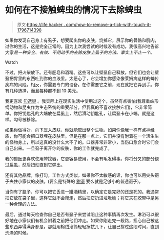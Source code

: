 # 如何在不接触蜱虫的情况下去除蜱虫

> 原文:[https://life hacker . com/how-to-remove-a-tick-with-touch-it-1796714398](https://lifehacker.com/how-to-remove-a-tick-without-touching-it-1796714398)

如果你发现自己身上有虱子，想要爬出你的皮肤，烧掉它，展示你的骨骼和肌肉，过你的生活，这是完全正常的。因为上次我尝试的时候没有成功，我很高兴地告诉大家*是一种安全、有效、不用动手的去除皮肤上虱子的方法。事实上不止一个。*

Watch

不过，把火柴放下。还有肥皂和酒精。这些可以让壁虱自己释放，但它们也会让壁虱把胃里的东西吐到你的血液里。太恶心了，它会增加你感染像莱姆病这样的蜱传疾病的风险。相反，你需要专门的设备。在你需要它之前，现在就把它弄到手。你有几种选择，而且每种都不到 10 美元。

我更喜欢 [勾选键](https://www.amazon.com/dp/B000R1D3KQ?asc_campaign=InlineText&asc_refurl=https://lifehacker.com/how-to-remove-a-tick-without-touching-it-1796714398&asc_source=&linkCode=ogi&psc=1&smid=A28HM7RRBP8HN5&tag=kinjalifehackerlink-20&th=1) 。我实际上在现实生活中使用过这个，虽然有点害怕(我尊重蛛形纲动物和昆虫作为生态系统的重要部分，但我真的不喜欢接触它们)，它非常简单。你把钥匙孔的大端放在扁虱上，然后滑动钥匙孔，让扁虱卡在小端。就是这样。勾号被移除。

如果你做得对，向下压入皮肤，你就能取出整个生物。如果你像我一样有点神经质，你可能会把口器埋在皮肤里。但是在那一点上，它们并没有附着在一个活生生的怪物身上，所以这真的没什么大不了的。口器非常非常小，当伤口愈合时它们会自己出来。一旦虱子离开你的皮肤，你的工作就完成了。

我的兽医更喜欢使用蜱捻器，它更容易使用，不会有毛发碍事。你将分叉的部分绕过扁虱，然后扭动直到它弹出。

还有其他品牌，像打勾，工作方式类似。如果你不太敏感的话，你也可以用尖头镊子夹住小家伙的皮肤。(要么是特殊的 [剔镊](https://www.amazon.com/dp/B00KI1I7BU?asc_campaign=InlineText&asc_refurl=https://lifehacker.com/how-to-remove-a-tick-without-touching-it-1796714398&asc_source=&linkCode=ogi&psc=1&smid=ATZ61JQHZC6XB&tag=kinjalifehackerlink-20&th=1) 要么就是足够小的普通镊子)。

当你有了虱子，你可以把它丢进一罐酒精里，以确定它是完好的还是死的。我通常把它放在袋子里，这样它就不会爬走，然后把它扔进垃圾桶；将它夹在胶带中是另一种合理的方法。

最后，通过每天检查你自己是否有虱子来尝试阻止这种事情再次发生。淋浴可以很好地在小家伙们有机会附着之前把他们冲走。如果你刚走完一段路，担心自己被这些东西弄得满身都是，那就用棉绒滚筒轻轻擦拭几下，让自己撑过这段时间，直到洗澡的时候。